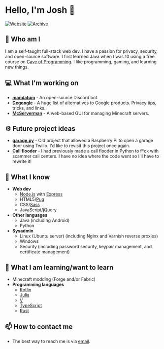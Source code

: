 # Hello, I'm Josh :rocket:

[![Website](https://img.shields.io/badge/-Check%20out%20my%20website-00BCD4)](https://jmoore.dev/)
[![Archive](https://img.shields.io/badge/-Visit%20my%20project%20archive-EF6C00)](https://github.com/tycrek-archive)

## :raised_eyebrow: Who am I

I am a self-taught full-stack web dev. I have a passion for privacy, security, and open-source software. I first learned Java when I was 10 using a free course on [Cave of Programming](https://www.caveofprogramming.com/). I like programming, gaming, and learning new things.

## :computer: What I'm working on

- **[mandatum](https://github.com/tycrek/mandatum)** - An open-source Discord bot.
- **[Degoogle](https://github.com/tycrek/degoogle)** - A huge list of alternatives to Google products. Privacy tips, tricks, and links.
- **[McServerman](https://github.com/tycrek/mcserverman)** - A web-based GUI for managing Minecraft servers.

## :gear: Future project ideas

- **[garage.py](https://github.com/tycrek/garage.py)** - Old project that allowed a Raspberry Pi to open a garage door using Twilio. I'd like to revisit this project once again.
- **Call flooder** - I had previously made a call flooder in Python to f*ck with scammer call centers. I have no idea where the code went so I'll have to rewrite it!

## :brain: What I know

- **Web dev**
  - [Node.js](https://nodejs.org/) with [Express](https://expressjs.com/)
  - HTML5/[Pug](https://pugjs.org/)
  - CSS/[Sass](https://sass-lang.com/)
  - JavaScript/jQuery
- **Other languages**
  - Java (including Android)
  - Python
- **Sysadmin**
  - Linux (Ubuntu server) (including Nginx and Varnish reverse proxies)
  - Windows
  - Security (including password security, keypair management, and certificate management)

## :book: What I am learning/want to learn

- Minecraft modding (Forge and/or Fabric)
- **Programming languages**
  - [Kotlin](https://kotlinlang.org/)
  - [Julia](https://julialang.org/)
  - [V](https://vlang.io/)
  - [TypeScript](https://www.typescriptlang.org/)
  - [Rust](https://www.rust-lang.org/)

## :mailbox: How to contact me

- The best way to reach me is via [email](mailto:josh.moore@jmoore.dev).
